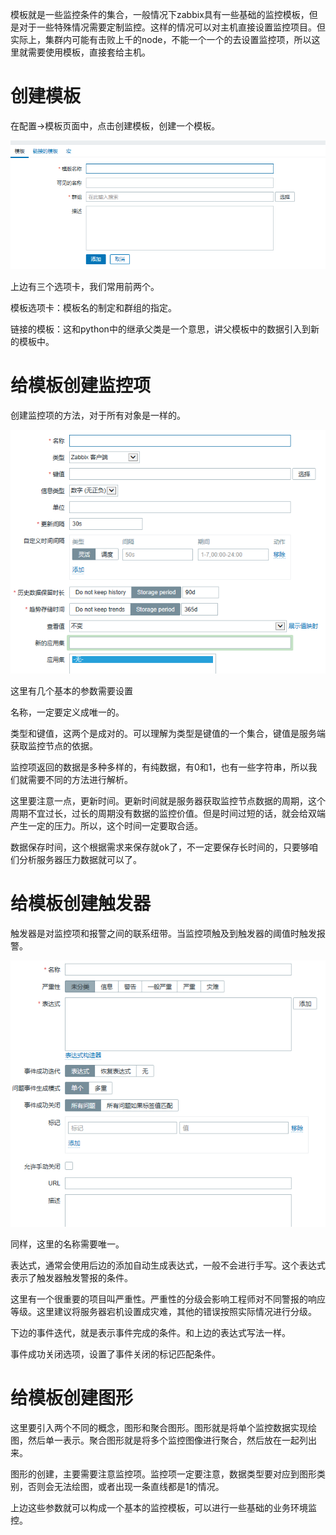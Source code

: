 模板就是一些监控条件的集合，一般情况下zabbix具有一些基础的监控模板，但是对于一些特殊情况需要定制监控。这样的情况可以对主机直接设置监控项目。但实际上，集群内可能有击败上千的node，不能一个一个的去设置监控项，所以这里就需要使用模板，直接套给主机。

# 创建模板

在配置->模板页面中，点击创建模板，创建一个模板。

![2.png](.\img\2.png)

上边有三个选项卡，我们常用前两个。

模板选项卡：模板名的制定和群组的指定。

链接的模板：这和python中的继承父类是一个意思，讲父模板中的数据引入到新的模板中。

# 给模板创建监控项

创建监控项的方法，对于所有对象是一样的。

![3.png](.\img\3.png)

这里有几个基本的参数需要设置

名称，一定要定义成唯一的。

类型和键值，这两个是成对的。可以理解为类型是键值的一个集合，键值是服务端获取监控节点的依据。

监控项返回的数据是多种多样的，有纯数据，有0和1，也有一些字符串，所以我们就需要不同的方法进行解析。

这里要注意一点，更新时间。更新时间就是服务器获取监控节点数据的周期，这个周期不宜过长，过长的周期没有数据的监控价值。但是时间过短的话，就会给双端产生一定的压力。所以，这个时间一定要取合适。

数据保存时间，这个根据需求来保存就ok了，不一定要保存长时间的，只要够咱们分析服务器压力数据就可以了。

# 给模板创建触发器

触发器是对监控项和报警之间的联系纽带。当监控项触及到触发器的阈值时触发报警。


![4.png](.\img\4.png)

同样，这里的名称需要唯一。

表达式，通常会使用后边的添加自动生成表达式，一般不会进行手写。这个表达式表示了触发器触发警报的条件。

这里有一个很重要的项目叫严重性。严重性的分级会影响工程师对不同警报的响应等级。这里建议将服务器宕机设置成灾难，其他的错误按照实际情况进行分级。


下边的事件迭代，就是表示事件完成的条件。和上边的表达式写法一样。

事件成功关闭选项，设置了事件关闭的标记匹配条件。

# 给模板创建图形

这里要引入两个不同的概念，图形和聚合图形。图形就是将单个监控数据实现绘图，然后单一表示。聚合图形就是将多个监控图像进行聚合，然后放在一起列出来。

图形的创建，主要需要注意监控项。监控项一定要注意，数据类型要对应到图形类别，否则会无法绘图，或者出现一条直线都是1的情况。

上边这些参数就可以构成一个基本的监控模板，可以进行一些基础的业务环境监控。

